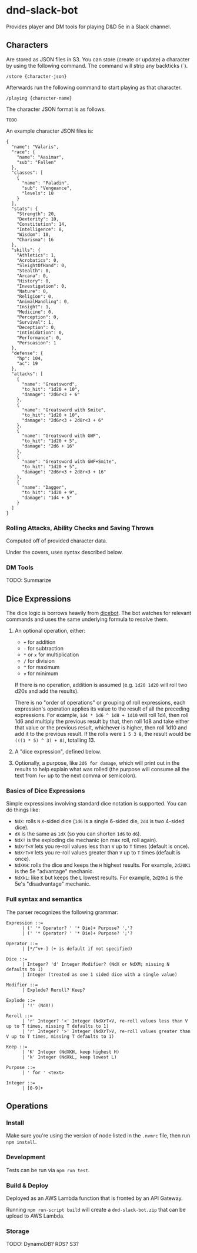 # dnd-slack-bot

Provides player and DM tools for playing D&D 5e in a Slack channel.

## Characters

Are stored as JSON files in S3. You can store (create or update) a character by using the following command. The command will strip any backticks (\`).

    /store {character-json}

Afterwards run the following command to start playing as that character.

    /playing {character-name}

The character JSON format is as follows.

    TODO

An example character JSON files is:

    {
      "name": "Valaris",
      "race": {
        "name": "Aasimar",
        "sub": "Fallen"
      },
      "classes": [
        {
          "name": "Paladin",
          "sub": "Vengeance",
          "levels": 10
        }
      ],
      "stats": {
        "Strength": 20,
        "Dexterity": 10,
        "Constitution": 14,
        "Intelligence": 8,
        "Wisdom": 10,
        "Charisma": 16
      },
      "skills": {
        "Athletics": 1,
        "Acrobatics": 0,
        "SleightOfHand": 0,
        "Stealth": 0,
        "Arcana": 0,
        "History": 0,
        "Investigation": 0,
        "Nature": 0,
        "Religion": 0,
        "AnimalHandling": 0,
        "Insight": 1,
        "Medicine": 0,
        "Perception": 0,
        "Survival": 1,
        "Deception": 0,
        "Intimidation": 0,
        "Performance": 0,
        "Persuasion": 1
      },
      "defense": {
        "hp": 104,
        "ac": 19
      },
      "attacks": [
        {
          "name": "Greatsword",
          "to_hit": "1d20 + 10",
          "damage": "2d6r<3 + 6"
        },
        {
          "name": "Greatsword with Smite",
          "to_hit": "1d20 + 10",
          "damage": "2d6r<3 + 2d8r<3 + 6"
        },
        {
          "name": "Greatsword with GWF",
          "to_hit": "1d20 + 5",
          "damage": "2d6 + 16"
        },
        {
          "name": "Greatsword with GWF+Smite",
          "to_hit": "1d20 + 5",
          "damage": "2d6r<3 + 2d8r<3 + 16"
        },
        {
          "name": "Dagger",
          "to_hit": "1d20 + 9",
          "damage": "1d4 + 5"
        }
      ]
    }

### Rolling Attacks, Ability Checks and Saving Throws

Computed off of provided character data.

Under the covers, uses syntax described below.

### DM Tools

TODO: Summarize

## Dice Expressions

The dice logic is borrows heavily from [dicebot](https://github.com/arkie/dicebot). The bot watches for relevant
commands and uses the same underlying formula to resolve them.

1. An optional operation, either:

   - `+` for addition
   - `-` for subtraction
   - `*` or `x` for multiplication
   - `/` for division
   - `^` for maximum
   - `v` for minimum

   If there is no operation, addition is assumed (e.g. `1d20 1d20` will roll two d20s and add the results).

   There is no "order of operations" or grouping of roll expressions, each expression's operation applies its value to
   the result of all the preceding expressions. For example, `1d4 * 1d6 ^ 1d8 + 1d10` will roll 1d4, then roll 1d6 and
   multiply the previous result by that, then roll 1d8 and take either that value or the previous result, whichever is
   higher, then roll 1d10 and add it to the previous result. If the rolls were `1 5 3 8`, the result would be
   `(((1 * 5) ^ 3) + 8)`, totalling 13.

2. A "dice expression", defined below.
3. Optionally, a purpose, like `2d6 for damage`,
   which will print out in the results to help explain what was rolled (the purpose will consume all the text from
   `for` up to the next comma or semicolon).

### Basics of Dice Expressions

Simple expressions involving standard dice notation is supported. You can do things like:

- `NdX`: rolls `N` `X`-sided dice (`1d6` is a single 6-sided die, `2d4` is two
  4-sided dice).
- `dX` is the same as `1dX` (so you can shorten `1d6` to `d6`).
- `NdX!` is the exploding die mechanic (on max roll, roll again).
- `NdXrT<V` lets you re-roll values less than `V` up to `T` times (default is once).
- `NdXrT>V` lets you re-roll values greater than `V` up to `T` times (default is once).
- `NdXKH`: rolls the dice and keeps the `H` highest results. For example, `2d20K1` is the 5e "advantage" mechanic.
- `NdXkL`: like `K` but keeps the `L` lowest results. For example, `2d20k1` is the 5e's "disadvantage" mechanic.

### Full syntax and semantics

The parser recognizes the following grammar:

    Expression ::=
          | (' '* Operator? ' '* Die)+ Purpose? ','?
          | (' '* Operator? ' '* Die)+ Purpose? ';'?

    Operator ::=
          | [*/^v+-] (+ is default if not specified)

    Dice ::=
          | Integer? 'd' Integer Modifier? (NdX or NdXM; missing N defaults to 1)
          | Integer (treated as one 1 sided dice with a single value)

    Modifier ::=
          | Explode? Reroll? Keep?

    Explode ::=
          | '!' (NdX!)

    Reroll ::=
          | 'r' Integer? '<' Integer (NdXrT<V, re-roll values less than V up to T times, missing T defaults to 1)
          | 'r' Integer? '>' Integer (NdXrT>V, re-roll values greater than V up to T times, missing T defaults to 1)

    Keep ::=
          | 'K' Integer (NdXKH, keep highest H)
          | 'k' Integer (NdXkL, keep lowest L)

    Purpose ::=
          | ' for ' <text>

    Integer ::=
          | [0-9]+

## Operations

### Install

Make sure you're using the version of node listed in the `.nvmrc` file, then run `npm install`.

### Development

Tests can be run via `npm run test`.

### Build & Deploy

Deployed as an AWS Lambda function that is fronted by an API Gateway.

Running `npm run-script build` will create a `dnd-slack-bot.zip` that can be upload to AWS Lambda.

### Storage

TODO: DynamoDB? RDS? S3?

